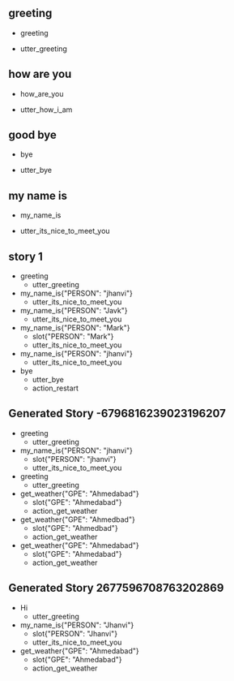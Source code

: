 ## greeting
* greeting
- utter_greeting

## how are you
* how_are_you
- utter_how_i_am

## good bye
* bye
- utter_bye

## my name is
* my_name_is
- utter_its_nice_to_meet_you
## story 1
* greeting
    - utter_greeting
* my_name_is{"PERSON": "jhanvi"}
    - utter_its_nice_to_meet_you
* my_name_is{"PERSON": "Javk"}
    - utter_its_nice_to_meet_you
* my_name_is{"PERSON": "Mark"}
    - slot{"PERSON": "Mark"}
    - utter_its_nice_to_meet_you
* my_name_is{"PERSON": "jhanvi"}
    - utter_its_nice_to_meet_you
* bye
    - utter_bye
    - action_restart

## Generated Story -6796816239023196207
* greeting
    - utter_greeting
* my_name_is{"PERSON": "jhanvi"}
    - slot{"PERSON": "jhanvi"}
    - utter_its_nice_to_meet_you
* greeting
    - utter_greeting
* get_weather{"GPE": "Ahmedabad"}
    - slot{"GPE": "Ahmedabad"}
	- action_get_weather
* get_weather{"GPE": "Ahmedbad"}
    - slot{"GPE": "Ahmedbad"}
    - action_get_weather
* get_weather{"GPE": "Ahmedabad"}
    - slot{"GPE": "Ahmedabad"}
    - action_get_weather

## Generated Story 2677596708763202869
* Hi
    - utter_greeting
* my_name_is{"PERSON": "Jhanvi"}
    - slot{"PERSON": "Jhanvi"}
    - utter_its_nice_to_meet_you
* get_weather{"GPE": "Ahmedabad"}
    - slot{"GPE": "Ahmedabad"}
    - action_get_weather


